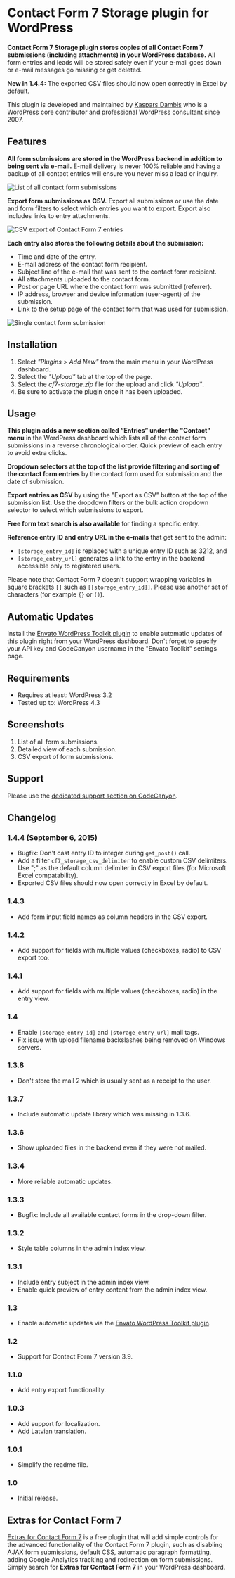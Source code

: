 # Contact Form 7 Storage plugin for WordPress

**Contact Form 7 Storage plugin stores copies of all Contact Form 7 submissions (including attachments) in your WordPress database.** All form entries and leads will be stored safely even if your e-mail goes down or e-mail messages go missing or get deleted.

**New in 1.4.4:** The exported CSV files should now open correctly in Excel by default.

This plugin is developed and maintained by [Kaspars Dambis](http://kaspars.net) who is a WordPress core contributor and professional WordPress consultant since 2007.


## Features

**All form submissions are stored in the WordPress backend in addition to being sent via e-mail.** E-mail delivery is never 100% reliable and having a backup of all contact entries will ensure you never miss a lead or inquiry.

![List of all contact form submissions](http://preseto.com/wp-content/uploads/2014/05/01_screenshot.png)

**Export form submissions as CSV.** Export all submissions or use the date and form filters to select which entries you want to export. Export also includes links to entry attachments.

![CSV export of Contact Form 7 entries](http://preseto.com/wp-content/uploads/2014/05/03_screenshot.png)

**Each entry also stores the following details about the submission:**

- Time and date of the entry.
- E-mail address of the contact form recipient.
- Subject line of the e-mail that was sent to the contact form recipient.
- All attachments uploaded to the contact form.
- Post or page URL where the contact form was submitted (referrer).
- IP address, browser and device information (user-agent) of the submission.
- Link to the setup page of the contact form that was used for submission. 

![Single contact form submission](http://preseto.com/wp-content/uploads/2014/05/02_screenshot.png)


## Installation

1. Select *"Plugins > Add New"* from the main menu in your WordPress dashboard.
2. Select the *"Upload"* tab at the top of the page.
3. Select the *cf7-storage.zip* file for the upload and click *"Upload"*. 
4. Be sure to activate the plugin once it has been uploaded.


## Usage

**This plugin adds a new section called “Entries” under the "Contact" menu** in the WordPress dashboard which lists all of the contact form submissions in a reverse chronological order. Quick preview of each entry to avoid extra clicks.

**Dropdown selectors at the top of the list provide filtering and sorting of the contact form entries** by the contact form used for submission and the date of submission.

**Export entries as CSV** by using the "Export as CSV" button at the top of the submission list. Use the dropdown filters or the bulk action dropdown selector to select which submissions to export.

**Free form text search is also available** for finding a specific entry.

**Reference entry ID and entry URL in the e-mails** that get sent to the admin:

- `[storage_entry_id]` is replaced with a unique entry ID such as 3212, and
- `[storage_entry_url]` generates a link to the entry in the backend accessible only to registered users.

Please note that Contact Form 7 doesn't support wrapping variables in square brackets `[]` such as `[[storage_entry_id]]`. Please use another set of characters (for example `{}` or `()`).


## Automatic Updates

Install the [Envato WordPress Toolkit plugin](https://github.com/envato/envato-wordpress-toolkit) to enable automatic updates of this plugin right from your WordPress dashboard. Don't forget to specify your API key and CodeCanyon username in the "Envato Toolkit" settings page.


## Requirements

- Requires at least: WordPress 3.2
- Tested up to: WordPress 4.3


## Screenshots

1. List of all form submissions.
2. Detailed view of each submission.
3. CSV export of form submissions.

## Support

Please use the [dedicated support section on CodeCanyon](http://codecanyon.net/item/storage-for-contact-form-7-/7806229/support)</a>.


## Changelog

### 1.4.4 (September 6, 2015)
- Bugfix: Don't cast entry ID to integer during `get_post()` call.
- Add a filter `cf7_storage_csv_delimiter` to enable custom CSV delimiters. Use ";" as the default column delimiter in CSV export files (for Microsoft Excel compatability).
- Exported CSV files should now open correctly in Excel by default.

### 1.4.3
- Add form input field names as column headers in the CSV export.

### 1.4.2
- Add support for fields with multiple values (checkboxes, radio) to CSV export too.

### 1.4.1
- Add support for fields with multiple values (checkboxes, radio) in the entry view.
 
### 1.4
- Enable `[storage_entry_id]` and `[storage_entry_url]` mail tags.
- Fix issue with upload filename backslashes being removed on Windows servers.

### 1.3.8
- Don't store the mail 2 which is usually sent as a receipt to the user.

### 1.3.7
- Include automatic update library which was missing in 1.3.6.

### 1.3.6
- Show uploaded files in the backend even if they were not mailed.

### 1.3.4
- More reliable automatic updates.

### 1.3.3
- Bugfix: Include all available contact forms in the drop-down filter.

### 1.3.2
- Style table columns in the admin index view.

### 1.3.1
- Include entry subject in the admin index view.
- Enable quick preview of entry content from the admin index view.

### 1.3
- Enable automatic updates via the [Envato WordPress Toolkit plugin](https://github.com/envato/envato-wordpress-toolkit).

### 1.2
- Support for Contact Form 7 version 3.9.

### 1.1.0
- Add entry export functionality.

### 1.0.3
- Add support for localization.
- Add Latvian translation.

### 1.0.1
- Simplify the readme file.

### 1.0
- Initial release.


## Extras for Contact Form 7

[Extras for Contact Form 7](https://wordpress.org/plugins/contact-form-7-extras/) is a free plugin that will add simple controls for the advanced functionality of the Contact Form 7 plugin, such as disabling AJAX form submissions, default CSS, automatic paragraph formatting, adding Google Analytics tracking and redirection on form submissions. Simply search for **Extras for Contact Form 7** in your WordPress dashboard.

